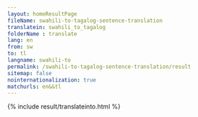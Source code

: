 ```yaml
---
layout: homeResultPage
fileName: swahili-to-tagalog-sentence-translation
translatein: swahili_to_tagalog
folderName : translate
lang: en
from: sw
to: tl
langname: swahili-to
permalink: /swahili-to-tagalog-sentence-translation/result
sitemap: false
nointernationalization: true
matchurls: en&&tl
---
```

{% include result/translateinto.html %}

<script src="/js/result/translation.js" data-foldername="{{page.folderName}}" data-lang="{{page.lang}}"></script>
